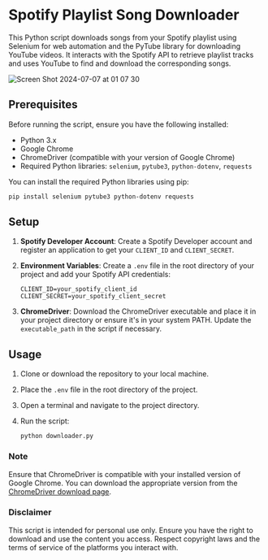 
# Spotify Playlist Song Downloader

This Python script downloads songs from your Spotify playlist using Selenium for web automation and the PyTube library for downloading YouTube videos. It interacts with the Spotify API to retrieve playlist tracks and uses YouTube to find and download the corresponding songs.

![Screen Shot 2024-07-07 at 01 07 30](https://github.com/Moe131/playlist-downloader/assets/65834335/3631cd60-918f-47e1-a9a6-243c483b1163)


## Prerequisites

Before running the script, ensure you have the following installed:

- Python 3.x
- Google Chrome
- ChromeDriver (compatible with your version of Google Chrome)
- Required Python libraries: `selenium`, `pytube3`, `python-dotenv`, `requests` 

You can install the required Python libraries using pip:

```bash
pip install selenium pytube3 python-dotenv requests
```

## Setup

1. **Spotify Developer Account**: Create a Spotify Developer account and register an application to get your `CLIENT_ID` and `CLIENT_SECRET`.

2. **Environment Variables**: Create a `.env` file in the root directory of your project and add your Spotify API credentials:

    ```
    CLIENT_ID=your_spotify_client_id
    CLIENT_SECRET=your_spotify_client_secret
    ```

3. **ChromeDriver**: Download the ChromeDriver executable and place it in your project directory or ensure it's in your system PATH. Update the `executable_path` in the script if necessary.

## Usage

1. Clone or download the repository to your local machine.

2. Place the `.env` file in the root directory of the project.

3. Open a terminal and navigate to the project directory.

4. Run the script:

    ```
    python downloader.py
    ```


### Note

Ensure that ChromeDriver is compatible with your installed version of Google Chrome. You can download the appropriate version from the [ChromeDriver download page](https://sites.google.com/a/chromium.org/chromedriver/downloads).

### Disclaimer

This script is intended for personal use only. Ensure you have the right to download and use the content you access. Respect copyright laws and the terms of service of the platforms you interact with.
